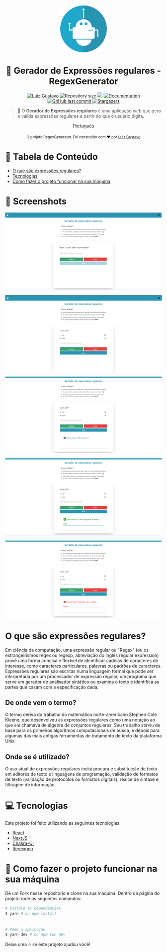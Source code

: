 <p align="center">
   <img src="./.github/logo.png" width="150"/>
</p>

<h1 align="center"> 🤖 Gerador de Expressões regulares - RegexGenerator</h1>

<p align="center">
	<a href="https://www.linkedin.com/in/luiz-gustavo-56146b1a5/">
      <img alt="Luiz Gustavo" src="https://img.shields.io/badge/-LuizGustavo-2994b2?style=flat&logo=Linkedin&logoColor=white" />
   </a>
  <img alt="Repository size" src="https://img.shields.io/github/repo-size/tonicprism/regex-generator?color=2994b2">

  <img src="https://img.shields.io/badge/version-1.0.0-2994b2.svg?cacheSeconds=2592000" />
  <a href="https://github.com/tonicprism/regex-generator/#readme">
    <img alt="Documentation" src="https://img.shields.io/badge/documentation-yes-2994b2.svg" target="_blank" />
  </a>
   <a href="https://github.com/tonicprism/regex-generator/commits/master">
      <img alt="GitHub last commit" src="https://img.shields.io/github/last-commit/tonicprism/regex-generator?color=2994b2">
  </a>
   <a href="https://github.com/tonicprism/regex-generator/stargazers">
      <img alt="Stargazers" src="https://img.shields.io/github/stars/tonicprism/regex-generator?color=2994b2&logo=github">
   </a>
</p>

> 🤖 O **Gerador de Expressões regulares** é uma aplicação web que gera e valida expressões regulares a partir do que o usuário digita.

<p align="center">
    <a href="README-pt.md">Português</a>
</p>

<div align="center">
  <sub>O projeto RegexGenerator. Foi construído com ❤︎ por
    <a href="https://github.com/tonicprism">Luiz Gustavo</a>
  </sub>
</div>

# :pushpin: Tabela de Conteúdo

- [O que são expressões regulares?](#o-que-são-expressões-regulares)
- [Tecnologias](#computer-tecnologias)
- [Como fazer o projeto funcionar na sua máquina](#construction_worker-how-to-run)

# 📸 Screenshots

<p align="center">
   <img src="./.github/screenshot00.png" />
</p>
<p align="center">
   <img src="./.github/screenshot01.png" />
</p>
<p align="center">
   <img src="./.github/screenshot02.png" />
</p>
<p align="center">
   <img src="./.github/screenshot03.png" />
</p>
<p align="center">
   <img src="./.github/screenshot04.png" />
</p>

# O que são expressões regulares?

Em ciência da computação, uma expressão regular ou "Regex" (ou os estrangeirismos regex ou regexp, abreviação do inglês regular expression) provê uma forma concisa e flexível de identificar cadeias de caracteres de interesse, como caracteres particulares, palavras ou padrões de caracteres. Expressões regulares são escritas numa linguagem formal que pode ser interpretada por um processador de expressão regular, um programa que serve um gerador de analisador sintático ou examina o texto e identifica as partes que casam com a especificação dada.

## De onde vem o termo?

O termo deriva do trabalho do matemático norte-americano Stephen Cole Kleene, que desenvolveu as expressões regulares como uma notação ao que ele chamava de álgebra de conjuntos regulares. Seu trabalho serviu de base para os primeiros algoritmos computacionais de busca, e depois para algumas das mais antigas ferramentas de tratamento de texto da plataforma Unix.

## Onde se é utilizado?

O uso atual de expressões regulares inclui procura e substituição de texto em editores de texto e linguagens de programação, validação de formatos de texto (validação de protocolos ou formatos digitais), realce de sintaxe e filtragem de informação.

# :computer: Tecnologias

Este projeto foi feito utilizando as seguintes tecnologias:

- [React](https://pt-br.reactjs.org/)
- [NextJS](https://nextjs.org/)
- [Chakra-UI](https://chakra-ui.com/)
- [Regexgen](https://github.com/devongovett/regexgen)

# :construction_worker: Como fazer o projeto funcionar na sua máquina

Dê um Fork nesse repositório e clone na sua máquina. Dentro da página do projeto rode os seguintes comandos:

```sh
# Instale as dependências
$ yarn # ou npm install


# Rode a aplicação
$ yarn dev # ou npm run dev
```

Deixe uma ⭐️ se este projeto ajudou você!
